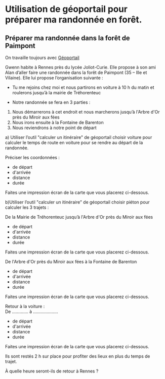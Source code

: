 Utilisation de géoportail pour préparer ma randonnée en forêt.
==============================================================

Préparer ma randonnée dans la forêt de Paimpont
-----------------------------------------------

On travaille toujours avec [Géoportail](https://www.geoportail.gouv.fr)

Gwenn habite à Rennes près du lycée Joliot-Curie. Elle propose à son ami Alan d’aller faire
une randonnée  dans la forêt de Paimpont (35 – Ille et Vilaine). Elle lui propose
l’organisation suivante :
- Tu me rejoins chez moi et nous partirons en voiture à 10 h du matin et roulerons jusqu’à la mairie de Tréhorenteuc

- Notre randonnée se fera en 3 parties :

1. Nous démarrerons à cet endroit et nous marcherons jusqu’à l'Arbre d'Or près du Miroir aux fées
2. Nous irons ensuite à la Fontaine de Barenton
3. Nous reviendrons à notre point de départ

a) Utiliser l’outil "calculer un itinéraire" de géoportail choisir voiture pour calculer le temps de route en voiture
pour se rendre au départ de la randonnée.

Préciser les coordonnées :

- de départ
- d'arrivée
- distance
- durée

Faites une impression écran de la carte que vous placerez ci-dessous.

b)Utiliser l’outil "calculer un itinéraire" de géoportail choisir piéton pour calculer les 3 trajets :

De la Mairie de Tréhorenteuc jusqu’à l'Arbre d'Or près du Miroir aux fées

- de départ
- d'arrivée
- distance
- durée

Faites une impression écran de la carte que vous placerez ci-dessous.

De l'Arbre d'Or près du Miroir aux fées à la Fontaine de Barenton

- de départ
- d'arrivée
- distance
- durée

Faites une impression écran de la carte que vous placerez ci-dessous.

Retour à la voiture :   
De  .............      à ....................

- de départ
- d'arrivée
- distance
- durée

Faites une impression écran de la carte que vous placerez ci-dessous.

Ils sont restés 2 h sur place pour profiter des lieux en plus du temps de trajet.

À quelle heure seront-ils de retour à Rennes ?
